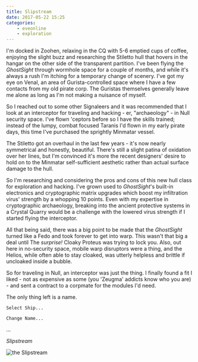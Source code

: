 ```yaml
---
title: Slipstream
date: 2017-05-22 15:25
categories:
    - eveonline
    - exploration
---
```


I'm docked in Zoohen, relaxing in the CQ with 5-6 emptied cups of coffee, enjoying the slight buzz and researching the Stiletto hull that hovers in the hangar on the other side of the transparent partition. I've been flying the *GhostSight* through wormhole space for a couple of months, and while it's always a rush I'm itching for a temporary change of scenery. I've got my eye on Venal, an area of Gurista-controlled space where I have a few contacts from my old pirate corp. The Guristas themselves generally leave me alone as long as I'm not making a nuisance of myself.

So I reached out to some other Signaleers and it was recommended that I look at an interceptor for traveling and hacking - er, "archaeology" - in Null security space. I've flown 'ceptors before so I have the skills trained; instead of the lumpy, combat focused Taranis I'd flown in my early pirate days, this time I've purchased the sprightly Minmatar vessel.

The Stiletto got an overhaul in the last few years - it's now nearly symmetrical and honestly, beautiful. There's still a slight patina of oxidation over her lines, but I'm convinced it's more the recent designers' desire to hold on to the Minmatar self-sufficient aesthetic rather than actual surface damage to the hull.

So I'm researching and considering the pros and cons of this new hull class for exploration and hacking. I've grown used to *GhostSight*'s built-in electronics and cryptographic matrix upgrades which boost my infiltration virus' strength by a whopping 10 points. Even with my expertise in cryptographic archaeology, breaking into the ancient protective systems in a Crystal Quarry would be a challenge with the lowered virus strength if I started flying the interceptor.

All that being said, there was a big point to be made that the *GhostSight* turned like a Fedo and took forever to get into warp. This wasn't that big a deal until The *surprise!* Cloaky Proteus was trying to lock you. Also, out here in no-security space, mobile warp disruptors were a thing, and the Helios, while often able to stay cloaked, was utterly helpless and brittle if uncloaked inside a bubble.

So for traveling in Null, an interceptor was just the thing. I finally found a fit I liked - not as expensive as some (you 'Zeugma' addicts know who you are) - and sent a contract to a corpmate for the modules I'd need.

The only thing left is a name.

`Select Ship...`

`Change Name...`

...

*Slipstream*

![the Slipstream](http://i.imgur.com/hzgCsRs.png)